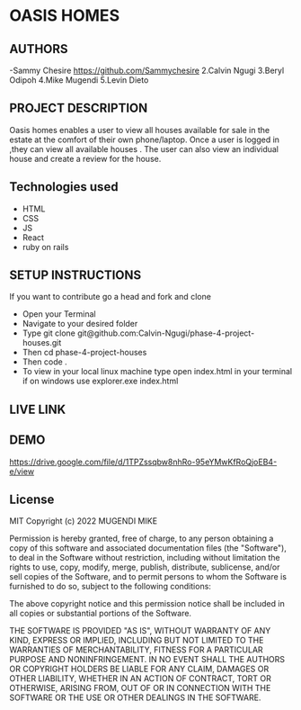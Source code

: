 # OASIS HOMES
## AUTHORS
-Sammy Chesire https://github.com/Sammychesire
2.Calvin Ngugi
3.Beryl Odipoh
4.Mike Mugendi
5.Levin Dieto

## PROJECT DESCRIPTION
Oasis homes enables a user to view all houses available for sale in the estate at the comfort of their own phone/laptop. Once a user is logged in ,they can view all available houses . The user can also view an individual house and create a review for the house.
## Technologies used
- HTML
- CSS
- JS
- React
- ruby on rails

## SETUP INSTRUCTIONS
If you want to contribute go a head and fork and clone
<ul>
<li>Open your Terminal</li>
<li>Navigate to your desired folder</li>
<li>Type git clone git@github.com:Calvin-Ngugi/phase-4-project-houses.git </li>
<li>Then  cd phase-4-project-houses</li>
<li>Then code .</li>
<li>To view in your local linux machine type open index.html in your terminal if on windows use explorer.exe index.html</li>
</ul>


## LIVE LINK

## DEMO
https://drive.google.com/file/d/1TPZssqbw8nhRo-95eYMwKfRoQjoEB4-e/view
## License
MIT Copyright (c) 2022 MUGENDI MIKE

Permission is hereby granted, free of charge, to any person obtaining a copy of this software and associated documentation files (the "Software"), to deal in the Software without restriction, including without limitation the rights to use, copy, modify, merge, publish, distribute, sublicense, and/or sell copies of the Software, and to permit persons to whom the Software is furnished to do so, subject to the following conditions:

The above copyright notice and this permission notice shall be included in all copies or substantial portions of the Software.

THE SOFTWARE IS PROVIDED "AS IS", WITHOUT WARRANTY OF ANY KIND, EXPRESS OR IMPLIED, INCLUDING BUT NOT LIMITED TO THE WARRANTIES OF MERCHANTABILITY, FITNESS FOR A PARTICULAR PURPOSE AND NONINFRINGEMENT. IN NO EVENT SHALL THE AUTHORS OR COPYRIGHT HOLDERS BE LIABLE FOR ANY CLAIM, DAMAGES OR OTHER LIABILITY, WHETHER IN AN ACTION OF CONTRACT, TORT OR OTHERWISE, ARISING FROM, OUT OF OR IN CONNECTION WITH THE SOFTWARE OR THE USE OR OTHER DEALINGS IN THE SOFTWARE.